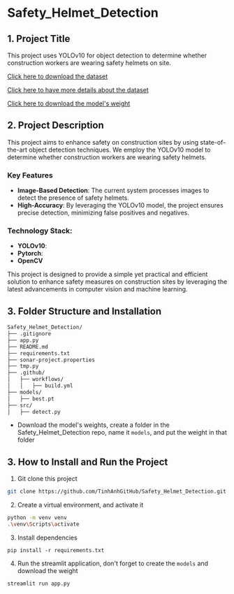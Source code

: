 # Safety_Helmet_Detection
## 1. Project Title

This project uses YOLOv10 for object detection to determine whether construction workers are wearing safety helmets on site.

[Click here to download the dataset](https://drive.google.com/file/d/1twdtZEfcw4ghSZIiPDypJurZnNXzMO7R/view)

[Click here to have more details about the dataset](https://universe.roboflow.com/dataperson/safety-helmet-dataset-uvh1t)

[Click here to download the model's weight](https://drive.google.com/file/d/1jwxJkd9bAY2TGapzkvvGmM_Uop-XehS_/view?usp=sharing)



## 2. Project Description
This project aims to enhance safety on construction sites by using state-of-the-art object detection techniques. We employ the YOLOv10 model to determine whether construction workers are wearing safety helmets.

### Key Features
* **Image-Based Detection**: The current system processes images to detect the presence of safety helmets.
* **High-Accuracy**: By leveraging the YOLOv10 model, the project ensures precise detection, minimizing false positives and negatives.

### Technology Stack:
* **YOLOv10**: 
* **Pytorch**: 
* **OpenCV**

This project is designed to provide a simple yet practical and efficient solution to enhance safety measures on construction sites by leveraging the latest advancements in computer vision and machine learning.

## 3. Folder Structure and Installation
```txt
Safety_Helmet_Detection/
├── .gitignore
├── app.py
├── README.md
├── requirements.txt
├── sonar-project.properties
├── tmp.py
├── .github/
│   ├── workflows/
│   │   ├── build.yml
├── models/ 
│   ├── best.pt
├── src/
│   ├── detect.py
```

- Download the model's weights, create a folder in the Safety_Helmet_Detection repo, name it `models`, and put the weight in that folder 


## 3. How to Install and Run the Project

1. Git clone this project
```sh
git clone https://github.com/TinhAnhGitHub/Safety_Helmet_Detection.git
```

2. Create a virtual environment, and activate it
```sh
python -m venv venv
.\venv\Scripts\activate
```

3. Install dependencies
```
pip install -r requirements.txt
```




4. Run the streamlit application, don't forget to create the `models` and download the weight
```sh
streamlit run app.py
```
